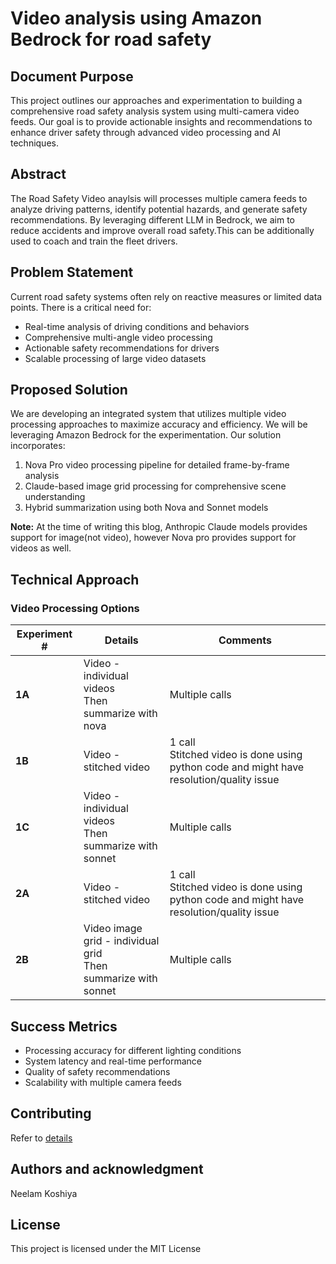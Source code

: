 # Video analysis using Amazon Bedrock for road safety
## Document Purpose
This project outlines our approaches and experimentation to building a comprehensive road safety analysis system using multi-camera video feeds. Our goal is to provide actionable insights and recommendations to enhance driver safety through advanced video processing and AI techniques.

## Abstract
The Road Safety Video anaylsis will processes multiple camera feeds to analyze driving patterns, identify potential hazards, and generate safety recommendations. By leveraging different LLM in Bedrock, we aim to reduce accidents and improve overall road safety.This can be additionally used to coach and train the fleet drivers. 

## Problem Statement
Current road safety systems often rely on reactive measures or limited data points. There is a critical need for:
- Real-time analysis of driving conditions and behaviors
- Comprehensive multi-angle video processing
- Actionable safety recommendations for drivers
- Scalable processing of large video datasets

## Proposed Solution
We are developing an integrated system that utilizes multiple video processing approaches to maximize accuracy and efficiency.  We will be leveraging Amazon Bedrock for the experimentation. Our solution incorporates:

1. Nova Pro video processing pipeline for detailed frame-by-frame analysis
2. Claude-based image grid processing for comprehensive scene understanding
3. Hybrid summarization using both Nova and Sonnet models

**Note:** At the time of writing this blog, Anthropic Claude models provides support for image(not video), however Nova pro provides support for videos as well. 


## Technical Approach

### Video Processing Options

| Experiment # | Details | Comments |
|--------|----------|-----------|
| **1A** | Video - individual videos <br>Then summarize with nova | Multiple calls |
| **1B** | Video - stitched video | 1 call <br>Stitched video is done using python code and might have resolution/quality issue |
| **1C** | Video - individual videos <br>Then summarize with sonnet | Multiple calls |
| **2A** | Video - stitched video | 1 call <br>Stitched video is done using python code and might have resolution/quality issue |
| **2B** | Video image grid - individual grid <br>Then summarize with sonnet | Multiple calls |


## Success Metrics
- Processing accuracy for different lighting conditions
- System latency and real-time performance
- Quality of safety recommendations
- Scalability with multiple camera feeds


## Contributing
Refer to [details](CONTRIBUTING.md)

## Authors and acknowledgment
Neelam Koshiya

## License
This project is licensed under the MIT License


